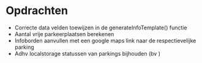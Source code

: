 # Opdrachten
- Correcte data velden toewijzen in de generateInfoTemplate() functie
- Aantal vrije parkeerplaatsen berekenen
- Infoborden aanvullen met een google maps link naar de respectievelijke parking
- Adhv localstorage statussen van parkings bijhouden (bv )
